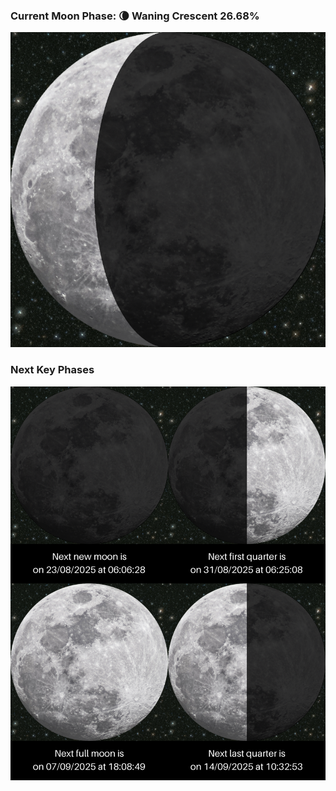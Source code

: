 ### Current Moon Phase: 🌘 Waning Crescent 26.68%
![Moon Phase](moonphase.png)
### Next Key Phases
![Gallery](gallery.png)